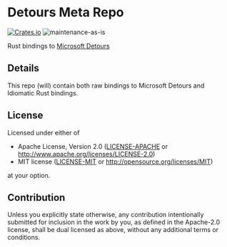 # Detours Meta Repo

[![Crates.io](https://img.shields.io/crates/v/detours-sys.svg)](https://crates.io/crates/detours-sys)
![maintenance-as-is](https://img.shields.io/badge/maintenance-as--is-yellow.svg)

Rust bindings to [Microsoft Detours](https://github.com/Microsoft/Detours)

## Details

This repo (will) contain both raw bindings to Microsoft Detours and
Idiomatic Rust bindings.

## License

Licensed under either of

* Apache License, Version 2.0
   ([LICENSE-APACHE](LICENSE-APACHE) or <http://www.apache.org/licenses/LICENSE-2.0>)
* MIT license
   ([LICENSE-MIT](LICENSE-MIT) or <http://opensource.org/licenses/MIT>)

at your option.

## Contribution

Unless you explicitly state otherwise, any contribution intentionally submitted
for inclusion in the work by you, as defined in the Apache-2.0 license, shall be
dual licensed as above, without any additional terms or conditions.
